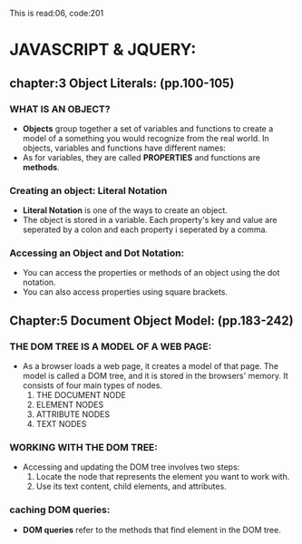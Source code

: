 This is read:06, code:201
# JAVASCRIPT & JQUERY:
## chapter:3 Object Literals:  (pp.100-105)
### WHAT IS AN OBJECT?
- **Objects** group together a set of variables and functions to create a model of a something you would recognize from the real world. In objects, variables and functions have different names: <br >
- As for variables, they are called **PROPERTIES** and functions are **methods**.
### Creating an object: Literal Notation 
- **Literal Notation** is one of the ways to create an object.
- The object is stored in a variable. Each property's key and value are seperated by a colon and each property i seperated by a comma. 
### Accessing an Object and Dot Notation: 
- You can access the properties or methods of an object using the dot notation.
- You can also access properties using square brackets. 

## Chapter:5 Document Object Model: (pp.183-242)
### THE DOM TREE IS A MODEL OF A WEB PAGE:
- As a browser loads a web page, it creates a model of that page.
The model is called a DOM tree, and it is stored in the browsers' memory. It consists of four main types of nodes. 
    1. THE DOCUMENT NODE 
    2. ELEMENT NODES
    3. ATTRIBUTE NODES
    4. TEXT NODES 
### WORKING WITH THE DOM TREE: 
- Accessing and updating the DOM tree involves two steps: 
    1. Locate the node that represents the element you want to    work with.
    2. Use its text content, child elements, and attributes. 
### caching DOM queries:  
- **DOM queries** refer to the methods that find element in the DOM tree. 